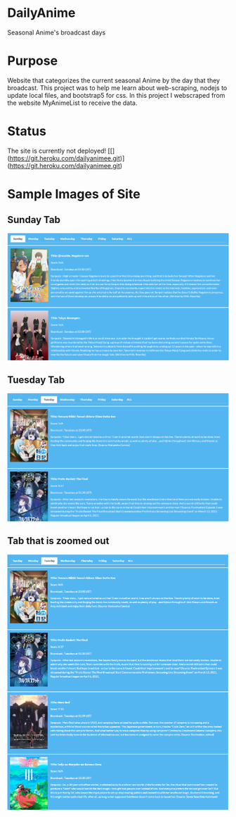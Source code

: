 # DailyAnime
Seasonal Anime's broadcast days

# Purpose 

Website that categorizes the current seasonal Anime by the day that they broadcast. This project was to help me learn about web-scraping, nodejs to update local files, and bootstrap5 for css. In this project I webscraped from the website MyAnimeList to receive the data.

# Status

The site is currently not deployed!
[[[](https://git.heroku.com/dailyanimee.git)](https://git.heroku.com/dailyanimee.git)](https://git.heroku.com/dailyanimee.git)
# Sample Images of Site

## Sunday Tab

![sundayTab](./assets/sample_site1.PNG)

## Tuesday Tab

![tuesdayTab](./assets/sample_site2.PNG)

## Tab that is zoomed out

![tabZoomedOut](./assets/sample_site_zoomed_out1.PNG)

